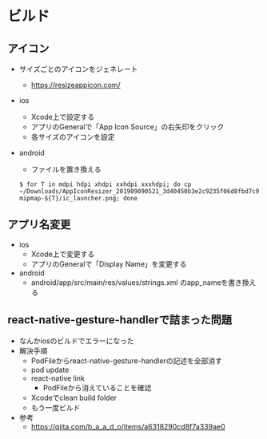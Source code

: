 # ビルド

## アイコン
* サイズごとのアイコンをジェネレート
    * https://resizeappicon.com/
* ios
    * Xcode上で設定する
    * アプリのGeneralで「App Icon Source」の右矢印をクリック
    * 各サイズのアイコンを設定
* android
    * ファイルを置き換える
    
    ```
    $ for T in mdpi hdpi xhdpi xxhdpi xxxhdpi; do cp ~/Downloads/AppIconResizer_201909090521_3d40450b3e2c9235f06d8fbd7c9af672/${T}.png mipmap-${T}/ic_launcher.png; done
    ```

## アプリ名変更
* ios
    * Xcode上で変更する
    * アプリのGeneralで「Display Name」を変更する
* android
    * android/app/src/main/res/values/strings.xml のapp_nameを書き換える

## react-native-gesture-handlerで詰まった問題
* なんかiosのビルドでエラーになった
* 解決手順
    * PodFileからreact-native-gesture-handlerの記述を全部消す
    * pod update
    * react-native link
        * PodFileから消えていることを確認
    * Xcodeでclean build folder
    * もう一度ビルド
* 参考
    * https://qiita.com/b_a_a_d_o/items/a6318290cd8f7a339ae0

